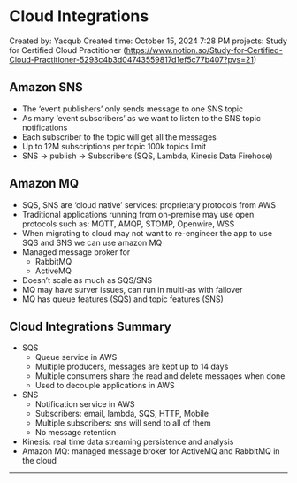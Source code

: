 # Cloud Integrations

Created by: Yacqub 
Created time: October 15, 2024 7:28 PM
projects: Study for Certified Cloud Practitioner (https://www.notion.so/Study-for-Certified-Cloud-Practitioner-5293c4b3d04743559817d1ef5c77b407?pvs=21)

## Amazon SNS

- The ‘event publishers’ only sends message to one SNS topic
- As many ‘event subscribers’ as we want to listen to the SNS topic notifications
- Each subscriber to the topic will get all the messages
- Up to 12M subscriptions per topic 100k topics limit
- SNS → publish → Subscribers (SQS, Lambda, Kinesis Data Firehose)

## Amazon MQ

- SQS, SNS are ‘cloud native’ services: proprietary protocols from AWS
- Traditional applications running from on-premise may use open protocols such as: MQTT, AMQP, STOMP, Openwire, WSS
- When migrating to cloud may not want to re-engineer the app to use SQS and SNS we can use amazon MQ
- Managed message broker for
    - RabbitMQ
    - ActiveMQ
- Doesn’t scale as much as SQS/SNS
- MQ may have surver issues, can run in multi-as with failover
- MQ has queue features (SQS) and topic features (SNS)

## Cloud Integrations Summary

- SQS
    - Queue service in AWS
    - Multiple producers, messages are kept up to 14 days
    - Multiple consumers share the read and delete messages when done
    - Used to decouple applications in AWS
- SNS
    - Notification service in AWS
    - Subscribers: email, lambda, SQS, HTTP, Mobile
    - Multiple subscribers: sns will send to all of them
    - No message retention
- Kinesis: real time data streaming persistence and analysis
- Amazon MQ: managed message broker for ActiveMQ and RabbitMQ in the cloud

---